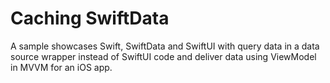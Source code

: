 # Caching SwiftData
A sample showcases Swift, SwiftData and SwiftUI with query data in a data source wrapper instead of SwiftUI code and deliver data using ViewModel in MVVM for an iOS app.
